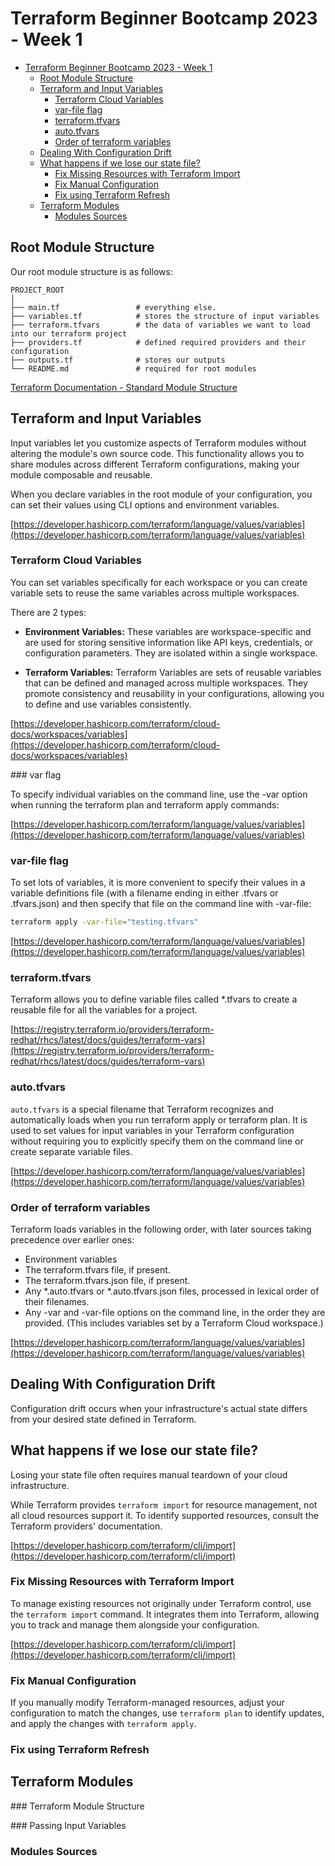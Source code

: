 # Terraform Beginner Bootcamp 2023 - Week 1

- [Terraform Beginner Bootcamp 2023 - Week 1](#terraform-beginner-bootcamp-2023---week-1)
  - [Root Module Structure](#root-module-structure)
  - [Terraform and Input Variables](#terraform-and-input-variables)
    - [Terraform Cloud Variables](#terraform-cloud-variables)
    - [var-file flag](#var-file-flag)
    - [terraform.tfvars](#terraformtfvars)
    - [auto.tfvars](#autotfvars)
    - [Order of terraform variables](#order-of-terraform-variables)
  - [Dealing With Configuration Drift](#dealing-with-configuration-drift)
  - [What happens if we lose our state file?](#what-happens-if-we-lose-our-state-file)
    - [Fix Missing Resources with Terraform Import](#fix-missing-resources-with-terraform-import)
    - [Fix Manual Configuration](#fix-manual-configuration)
    - [Fix using Terraform Refresh](#fix-using-terraform-refresh)
  - [Terraform Modules](#terraform-modules)
    - [Modules Sources](#modules-sources)


## Root Module Structure

Our root module structure is as follows:
```
PROJECT_ROOT
│
├── main.tf                 # everything else.
├── variables.tf            # stores the structure of input variables
├── terraform.tfvars        # the data of variables we want to load into our terraform project
├── providers.tf            # defined required providers and their configuration
├── outputs.tf              # stores our outputs
└── README.md               # required for root modules
```

[Terraform Documentation - Standard Module Structure](https://developer.hashicorp.com/terraform/language/modules/develop/structure)

## Terraform and Input Variables

Input variables let you customize aspects of Terraform modules without altering the module's own source code. This functionality allows you to share modules across different Terraform configurations, making your module composable and reusable.

When you declare variables in the root module of your configuration, you can set their values using CLI options and environment variables. 

[https://developer.hashicorp.com/terraform/language/values/variables](https://developer.hashicorp.com/terraform/language/values/variables)

### Terraform Cloud Variables

You can set variables specifically for each workspace or you can create variable sets to reuse the same variables across multiple workspaces.

There are 2 types:

- **Environment Variables:** These variables are workspace-specific and are used for storing sensitive information like API keys, credentials, or configuration parameters. They are isolated within a single workspace.

- **Terraform Variables:** Terraform Variables are sets of reusable variables that can be defined and managed across multiple workspaces. They promote consistency and reusability in your configurations, allowing you to define and use variables consistently.

[https://developer.hashicorp.com/terraform/cloud-docs/workspaces/variables](https://developer.hashicorp.com/terraform/cloud-docs/workspaces/variables)

### var flag

To specify individual variables on the command line, use the -var option when running the terraform plan and terraform apply commands:

[https://developer.hashicorp.com/terraform/language/values/variables](https://developer.hashicorp.com/terraform/language/values/variables)

### var-file flag

To set lots of variables, it is more convenient to specify their values in a variable definitions file (with a filename ending in either .tfvars or .tfvars.json) and then specify that file on the command line with -var-file:

```sh
terraform apply -var-file="testing.tfvars"
```

[https://developer.hashicorp.com/terraform/language/values/variables](https://developer.hashicorp.com/terraform/language/values/variables)

### terraform.tfvars

Terraform allows you to define variable files called *.tfvars to create a reusable file for all the variables for a project.

[https://registry.terraform.io/providers/terraform-redhat/rhcs/latest/docs/guides/terraform-vars](https://registry.terraform.io/providers/terraform-redhat/rhcs/latest/docs/guides/terraform-vars)

### auto.tfvars

`auto.tfvars` is a special filename that Terraform recognizes and automatically loads when you run terraform apply or terraform plan. It is used to set values for input variables in your Terraform configuration without requiring you to explicitly specify them on the command line or create separate variable files.

[https://developer.hashicorp.com/terraform/language/values/variables](https://developer.hashicorp.com/terraform/language/values/variables)

### Order of terraform variables

Terraform loads variables in the following order, with later sources taking precedence over earlier ones:

- Environment variables
- The terraform.tfvars file, if present.
- The terraform.tfvars.json file, if present.
- Any *.auto.tfvars or *.auto.tfvars.json files, processed in lexical order of their filenames.
- Any -var and -var-file options on the command line, in the order they are provided. (This includes variables set by a Terraform Cloud workspace.)

[https://developer.hashicorp.com/terraform/language/values/variables](https://developer.hashicorp.com/terraform/language/values/variables)

## Dealing With Configuration Drift

Configuration drift occurs when your infrastructure's actual state differs from your desired state defined in Terraform.

## What happens if we lose our state file?

Losing your state file often requires manual teardown of your cloud infrastructure. 

While Terraform provides `terraform import` for resource management, not all cloud resources support it. To identify supported resources, consult the Terraform providers' documentation.

[https://developer.hashicorp.com/terraform/cli/import](https://developer.hashicorp.com/terraform/cli/import)
### Fix Missing Resources with Terraform Import

To manage existing resources not originally under Terraform control, use the `terraform import` command. It integrates them into Terraform, allowing you to track and manage them alongside your configuration.

[https://developer.hashicorp.com/terraform/cli/import](https://developer.hashicorp.com/terraform/cli/import)

### Fix Manual Configuration

If you manually modify Terraform-managed resources, adjust your configuration to match the changes, use `terraform plan` to identify updates, and apply the changes with `terraform apply`. 

### Fix using Terraform Refresh

## Terraform Modules

### Terraform Module Structure

### Passing Input Variables

### Modules Sources
